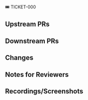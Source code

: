 :tickets: TICKET-000 <!-- Please set the ticket ID -->

<!--
## Helpful Reminders

Did you add TODO or FIXME comments?
* Create Jira tickets and add the ticket IDs to your comments

Would this code benefit from tests?
* Add tests where applicable
* Tests added using `it.todo` will be tech debt; Please create
  tickets for these (or include the tests in this PR 😄)

Did you add or modify package.json scripts?
* Update the "Local Development > Commands" section in the README

Did you add a new library?
* Consider linking to its documentation in the README
* If the library is non-trivial, consider adding a documentation
  section in the README

Did you add or modify environment variables?
* Update the "Environment Variables" section of the README

-->

## Upstream PRs

<!-- If this PR depends on other PRs, please add a bullet point list here -->

## Downstream PRs

<!-- If this PR is depended on by other PRs, please add a bullet point list here -->

## Changes

<!-- Describe changes made by this PR; consider using bullet points or paragraphs -->

## Notes for Reviewers

<!--
Add info that reviewers may need to know:

* Steps to try out new changes
* Known errors
* Related tasks
* Etc.

-->

## Recordings/Screenshots

<!-- If this PR affects the UI, consider adding screenshots or recordings  -->
